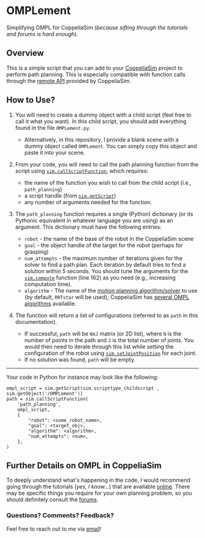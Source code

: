 # OMPLement
Simplifying OMPL for CoppeliaSim (_because sifting through the tutorials and forums is hard enough_).

## Overview

This is a simple script that you can add to your [CoppeliaSim](https://www.coppeliarobotics.com/) project to perform path planning. This is especially compatible with function calls through the [remote API](https://manual.coppeliarobotics.com/en/remoteApiOverview.htm) provided by CoppeliaSim.

## How to Use?

1. You will need to create a dummy object with a child script (feel free to call it what you want). In this child script, you should add everything found in the file ```OMPLement.py```.
   - Alternatively, in this repository, I provide a blank scene with a dummy object called ```OMPLement```. You can simply copy this object and paste it into your scene.

2. From your code, you will need to call the path planning function from the script using [```sim.callScriptFunction```](https://manual.coppeliarobotics.com/en/regularApi/simCallScriptFunction.htm), which requires:
   - the name of the function you wish to call from the child script (i.e., ```path_planning```)
   - a script handle (from [```sim.getScript```](https://manual.coppeliarobotics.com/en/regularApi/simGetScript.htm))
   - any number of arguments needed for the function.

3. The ```path_planning``` function requires a single (Python) dictionary (or its Pythonic equivalent in whatever language you are using) as an argument. This dictionary must have the following entries:
    - ```robot``` - the name of the base of the robot in the CoppeliaSim scene
	- ```goal``` - the object handle of the target for the robot (perhaps for grasping)
	- ```num_attempts``` - the maximum number of iterations given for the solver to find a path plan. Each iteration by default tries to find a solution within 5 seconds. You should tune the arguments for the [```sim.compute```](https://manual.coppeliarobotics.com/en/simOMPL.htm#compute) function (line 162) as you need (e.g., increasing computation time).
    - ```algorithm``` - The name of the [motion planning algorithm/solver](https://ompl.kavrakilab.org/planners.html) to use (by default, ```RRTstar``` will be used); CoppeliaSim has [several OMPL algorithms](https://manual.coppeliarobotics.com/en/simOMPL.htm#enum:Algorithm) available.


4. The function will return a list of configurations (referred to as ```path``` in this documentation).
   - If successful, ```path``` will be ```N```x```J``` matrix (or 2D list), where ```N``` is the number of points in the path and ```J``` is the total number of joints. You would then need to iterate through this list while setting the configuration of the robot using [```sim.setJointPosition```](https://manual.coppeliarobotics.com/en/regularApi/simSetJointPosition.htm) for each joint.
   - If no solution was found, ```path``` will be empty.

---

Your code in Python for instance may look like the following:
```
ompl_script = sim.getScript(sim.scripttype_childscript , sim.getObject('/OMPLement'))
path = sim.callScriptFunction(
	'path_planning',
	ompl_script,
	{
		"robot": <some_robot_name>,
		"goal": <target_obj>,
		"algorithm": <algorithm>,
		"num_attempts": <num>,
	},
)
```

## Further Details on OMPL in CoppeliaSim

To deeply understand what's happening in the code, I would recommend going through the tutorials (_yes, I know..._) that are available [online](https://manual.coppeliarobotics.com/en/pathAndMotionPlanningModules.htm). There may be specific things you require for your own planning problem, so you should definitely consult the [forums](https://forum.coppeliarobotics.com/index.php).


### Questions? Comments? Feedback?

Feel free to reach out to me via [email](mailto:dpaulius@cs.brown.edu)!